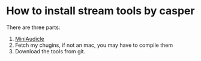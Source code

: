 # How to install stream tools by casper

There are three parts:

1. [MiniAudicle](http://chuck.cs.princeton.edu/release/)
2. Fetch my chugins, if not an mac, you may have to compile them
3. Download the tools from git.

